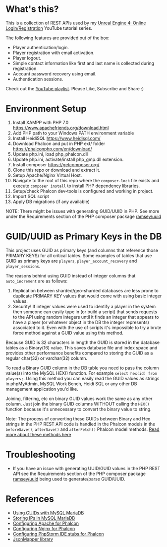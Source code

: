 # What's this?

This is a collection of REST APIs used by my 
[Unreal Engine 4: Online Login/Registration](https://www.youtube.com/playlist?list=PLaVz4AmlosnFixCPTJNsLxQpiGSijIOXy) 
YouTube tutorial series. 

The following features are provided out of the box:
 - Player authentication/login.
 - Player registration with email activation.
 - Player logout.
 - Simple contact information like first and last name is collected during registration.
 - Account password recovery using email.
 - Authentication sessions.
  
Check out the [YouTube playlist](https://www.youtube.com/playlist?list=PLaVz4AmlosnFixCPTJNsLxQpiGSijIOXy). Please Like,
Subscribe and Share :) 

# Environment Setup
1. Install XAMPP with PHP 7.0 https://www.apachefriends.org/download.html
1. Add PHP path to your Windows PATH environment variable
1. Install HeidiSQL https://www.heidisql.com/
1. Download Phalcon and put in PHP ext/ folder https://phalconphp.com/en/download/
1. Update php.ini, load php_phalcon.dll
1. Update php.ini, activate/install php_gmp.dll extension.
1. Install composer https://getcomposer.org/
1. Clone this repo or download and extract it.
1. Setup Apache/Nginx Virtual Host.
1. Navigate to the root of this repo where the `composer.lock` file exists and execute `composer install` to install PHP
dependency libraries.
1. Setup/check Phalcon dev-tools is configured and working in project.
1. Import SQL script
1. Apply DB migrations (if any available)

NOTE: There might be issues with generating GUID/UUID in PHP. See more under the Requirements section of the PHP 
composer package [ramsey/uuid](https://github.com/ramsey/uuid)

# GUID/UUID as Primary Keys in the DB
This project uses GUID as primary keys (and columns that reference those PRIMARY KEYS) for all critical tables. 
Some examples of tables that use GUID as primary keys are `players`, `player_account_recovery` and `player_sessions`.

The reasons behind using GUID instead of integer columns that `auto_increment` are as follows:

1. Replication between sharded/geo-sharded databases are less prone to duplicate PRIMARY KEY values that would come 
with using basic integer values.
2. Security! If integer values were used to identify a player in the system then someone can easily type in 
(or build a script) that sends requests to the API using random integers until it finds an integer that appears to have 
a player (or whatever object in the DB the integer represents) associated to it. Even with the use of scripts it's 
impossible to try a brute force method against a GUID value using this method.

Because GUID is 32 characters in length the GUID is stored in the database tables as a Binary(16) value. This saves
database file and index space and provides other performance benefits compared to storing the GUID as a regular char(32)
or varchar(32) column.

To read a Binary GUID column in the DB table you need to pass the column value(s) into the MySQL HEX() function. For 
example `select hex(id) from players;`. Using this method you can easily read the GUID values as strings in phpMyAdmin,
MySQL Work Bench, Heidi SQL or any other DB management application you'd like.

Joining, filtering, etc on binary GUID values work the same as any other column. Just join the binary 
GUID columns WITHOUT calling the `HEX()` function because it's unnecessary to convert the binary value to string.

Note: The process of converting these GUIDs between Binary and Hex strings in the PHP REST API code is handled in the 
Phalcon models in the `beforeSave()`, `afterSave()` and `afterFetch()` Phalcon model methods. 
[Read more about these methods here](https://docs.phalconphp.com/en/latest/reference/models.html#initializing-preparing-fetched-records)

# Troubleshooting
- If you have an issue with generating UUID/GUID values in the PHP REST API see the Requirements section of the 
PHP composer package [ramsey/uuid](https://github.com/ramsey/uuid) being used to generate/parse GUID/UUID.

# References
- [Using GUIDs with MySQL MariaDB](https://mariadb.com/kb/en/mariadb/guiduuid-performance/)
- [Storing IPs in MySQL MariaDB](https://dev.mysql.com/doc/refman/5.6/en/miscellaneous-functions.html#function_inet6-aton)
- [Configuring Apache for Phalcon](https://docs.phalconphp.com/en/latest/reference/apache.html)
- [Configuring Nginx for Phalcon](https://docs.phalconphp.com/en/latest/reference/nginx.html)
- [Configuring PhpStorm IDE stubs for Phalcon](https://phalconphp.com/en/download/stubs)
- [JsonMapper library](https://github.com/cweiske/jsonmapper)